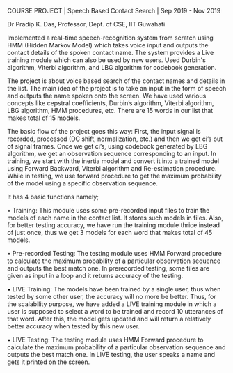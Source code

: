 COURSE PROJECT | Speech Based Contact Search | Sep 2019 - Nov 2019

Dr Pradip K. Das, Professor, Dept. of CSE, IIT Guwahati

Implemented a real-time speech-recognition system from scratch using HMM (Hidden Markov Model) which takes voice input and outputs the contact details of the spoken contact name. 
The system provides a Live training module which can also be used by new users. Used Durbin's algorithm, Viterbi algorithm, and LBG algorithm for codebook generation. 

The project is about voice based search of the contact names and details in the list. The main idea of the project is to take an input in the form of speech and outputs the name spoken onto the screen. We have used various concepts like cepstral coefficients, Durbin’s algorithm, Viterbi algorithm, LBG algorithm, HMM procedures, etc. There are 15 words in our list that makes total of 15 models.

The basic flow of the project goes this way:
First, the input signal is recorded, processed (DC shift, normalization, etc.) and then we get ci’s out of signal frames. Once we get ci’s, using codebook generated by LBG algorithm, we get an observation sequence corresponding to an input. In training, we start with the inertia model and convert it into a trained model using Forward Backward, Viterbi algorithm and Re-estimation procedure. While in testing, we use forward procedure to get the maximum probability of the model using a specific observation sequence.

It has 4 basic functions namely;

•	Training: This module uses some pre-recorded input files to train the models of each name in the contact list. It stores such models in files. Also, for better testing accuracy, we have run the training module thrice instead of just once, thus we get 3 models for each word that makes total of 45 models.

•	Pre-recorded Testing: The testing module uses HMM Forward procedure to calculate the maximum probability of a particular observation sequence and outputs the best match one.
In prerecorded testing, some files are given as input in a loop and it returns accuracy of the testing.

•	LIVE Training: The models have been trained by a single user, thus when tested by some other user, the accuracy will no more be better. Thus, for the scalability purpose, we have added a LIVE training module in which a user is supposed to select a word to be trained and record 10 utterances of that word. After this, the model gets updated and will return a relatively better accuracy when tested by this new user.

•	LIVE Testing: The testing module uses HMM Forward procedure to calculate the maximum probability of a particular observation sequence and outputs the best match one.
In LIVE testing, the user speaks a name and gets it printed on the screen.

